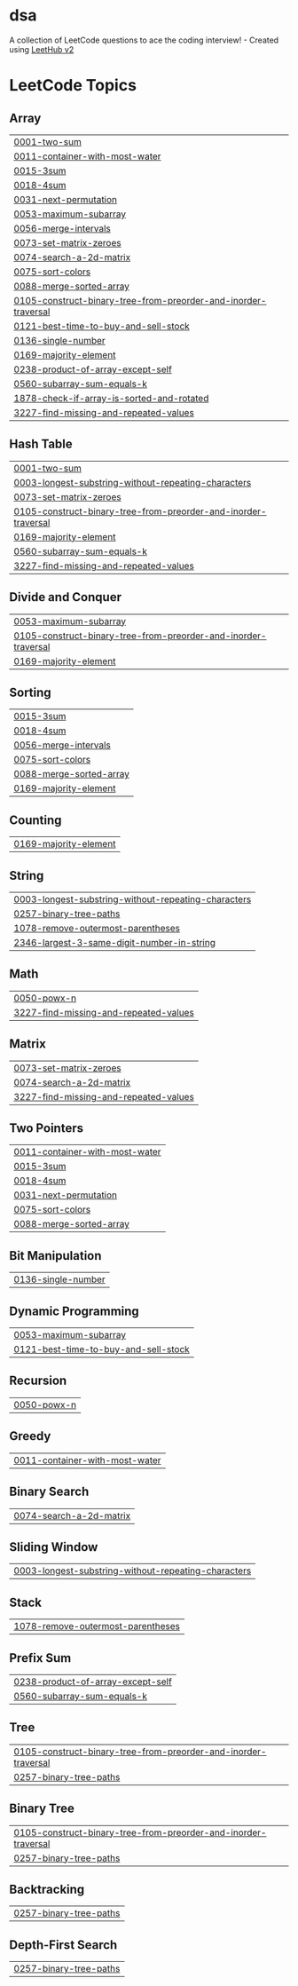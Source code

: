 # dsa
A collection of LeetCode questions to ace the coding interview! - Created using [LeetHub v2](https://github.com/arunbhardwaj/LeetHub-2.0)

<!---LeetCode Topics Start-->
# LeetCode Topics
## Array
|  |
| ------- |
| [0001-two-sum](https://github.com/mishra-khushboo/dsa/tree/master/0001-two-sum) |
| [0011-container-with-most-water](https://github.com/mishra-khushboo/dsa/tree/master/0011-container-with-most-water) |
| [0015-3sum](https://github.com/mishra-khushboo/dsa/tree/master/0015-3sum) |
| [0018-4sum](https://github.com/mishra-khushboo/dsa/tree/master/0018-4sum) |
| [0031-next-permutation](https://github.com/mishra-khushboo/dsa/tree/master/0031-next-permutation) |
| [0053-maximum-subarray](https://github.com/mishra-khushboo/dsa/tree/master/0053-maximum-subarray) |
| [0056-merge-intervals](https://github.com/mishra-khushboo/dsa/tree/master/0056-merge-intervals) |
| [0073-set-matrix-zeroes](https://github.com/mishra-khushboo/dsa/tree/master/0073-set-matrix-zeroes) |
| [0074-search-a-2d-matrix](https://github.com/mishra-khushboo/dsa/tree/master/0074-search-a-2d-matrix) |
| [0075-sort-colors](https://github.com/mishra-khushboo/dsa/tree/master/0075-sort-colors) |
| [0088-merge-sorted-array](https://github.com/mishra-khushboo/dsa/tree/master/0088-merge-sorted-array) |
| [0105-construct-binary-tree-from-preorder-and-inorder-traversal](https://github.com/mishra-khushboo/dsa/tree/master/0105-construct-binary-tree-from-preorder-and-inorder-traversal) |
| [0121-best-time-to-buy-and-sell-stock](https://github.com/mishra-khushboo/dsa/tree/master/0121-best-time-to-buy-and-sell-stock) |
| [0136-single-number](https://github.com/mishra-khushboo/dsa/tree/master/0136-single-number) |
| [0169-majority-element](https://github.com/mishra-khushboo/dsa/tree/master/0169-majority-element) |
| [0238-product-of-array-except-self](https://github.com/mishra-khushboo/dsa/tree/master/0238-product-of-array-except-self) |
| [0560-subarray-sum-equals-k](https://github.com/mishra-khushboo/dsa/tree/master/0560-subarray-sum-equals-k) |
| [1878-check-if-array-is-sorted-and-rotated](https://github.com/mishra-khushboo/dsa/tree/master/1878-check-if-array-is-sorted-and-rotated) |
| [3227-find-missing-and-repeated-values](https://github.com/mishra-khushboo/dsa/tree/master/3227-find-missing-and-repeated-values) |
## Hash Table
|  |
| ------- |
| [0001-two-sum](https://github.com/mishra-khushboo/dsa/tree/master/0001-two-sum) |
| [0003-longest-substring-without-repeating-characters](https://github.com/mishra-khushboo/dsa/tree/master/0003-longest-substring-without-repeating-characters) |
| [0073-set-matrix-zeroes](https://github.com/mishra-khushboo/dsa/tree/master/0073-set-matrix-zeroes) |
| [0105-construct-binary-tree-from-preorder-and-inorder-traversal](https://github.com/mishra-khushboo/dsa/tree/master/0105-construct-binary-tree-from-preorder-and-inorder-traversal) |
| [0169-majority-element](https://github.com/mishra-khushboo/dsa/tree/master/0169-majority-element) |
| [0560-subarray-sum-equals-k](https://github.com/mishra-khushboo/dsa/tree/master/0560-subarray-sum-equals-k) |
| [3227-find-missing-and-repeated-values](https://github.com/mishra-khushboo/dsa/tree/master/3227-find-missing-and-repeated-values) |
## Divide and Conquer
|  |
| ------- |
| [0053-maximum-subarray](https://github.com/mishra-khushboo/dsa/tree/master/0053-maximum-subarray) |
| [0105-construct-binary-tree-from-preorder-and-inorder-traversal](https://github.com/mishra-khushboo/dsa/tree/master/0105-construct-binary-tree-from-preorder-and-inorder-traversal) |
| [0169-majority-element](https://github.com/mishra-khushboo/dsa/tree/master/0169-majority-element) |
## Sorting
|  |
| ------- |
| [0015-3sum](https://github.com/mishra-khushboo/dsa/tree/master/0015-3sum) |
| [0018-4sum](https://github.com/mishra-khushboo/dsa/tree/master/0018-4sum) |
| [0056-merge-intervals](https://github.com/mishra-khushboo/dsa/tree/master/0056-merge-intervals) |
| [0075-sort-colors](https://github.com/mishra-khushboo/dsa/tree/master/0075-sort-colors) |
| [0088-merge-sorted-array](https://github.com/mishra-khushboo/dsa/tree/master/0088-merge-sorted-array) |
| [0169-majority-element](https://github.com/mishra-khushboo/dsa/tree/master/0169-majority-element) |
## Counting
|  |
| ------- |
| [0169-majority-element](https://github.com/mishra-khushboo/dsa/tree/master/0169-majority-element) |
## String
|  |
| ------- |
| [0003-longest-substring-without-repeating-characters](https://github.com/mishra-khushboo/dsa/tree/master/0003-longest-substring-without-repeating-characters) |
| [0257-binary-tree-paths](https://github.com/mishra-khushboo/dsa/tree/master/0257-binary-tree-paths) |
| [1078-remove-outermost-parentheses](https://github.com/mishra-khushboo/dsa/tree/master/1078-remove-outermost-parentheses) |
| [2346-largest-3-same-digit-number-in-string](https://github.com/mishra-khushboo/dsa/tree/master/2346-largest-3-same-digit-number-in-string) |
## Math
|  |
| ------- |
| [0050-powx-n](https://github.com/mishra-khushboo/dsa/tree/master/0050-powx-n) |
| [3227-find-missing-and-repeated-values](https://github.com/mishra-khushboo/dsa/tree/master/3227-find-missing-and-repeated-values) |
## Matrix
|  |
| ------- |
| [0073-set-matrix-zeroes](https://github.com/mishra-khushboo/dsa/tree/master/0073-set-matrix-zeroes) |
| [0074-search-a-2d-matrix](https://github.com/mishra-khushboo/dsa/tree/master/0074-search-a-2d-matrix) |
| [3227-find-missing-and-repeated-values](https://github.com/mishra-khushboo/dsa/tree/master/3227-find-missing-and-repeated-values) |
## Two Pointers
|  |
| ------- |
| [0011-container-with-most-water](https://github.com/mishra-khushboo/dsa/tree/master/0011-container-with-most-water) |
| [0015-3sum](https://github.com/mishra-khushboo/dsa/tree/master/0015-3sum) |
| [0018-4sum](https://github.com/mishra-khushboo/dsa/tree/master/0018-4sum) |
| [0031-next-permutation](https://github.com/mishra-khushboo/dsa/tree/master/0031-next-permutation) |
| [0075-sort-colors](https://github.com/mishra-khushboo/dsa/tree/master/0075-sort-colors) |
| [0088-merge-sorted-array](https://github.com/mishra-khushboo/dsa/tree/master/0088-merge-sorted-array) |
## Bit Manipulation
|  |
| ------- |
| [0136-single-number](https://github.com/mishra-khushboo/dsa/tree/master/0136-single-number) |
## Dynamic Programming
|  |
| ------- |
| [0053-maximum-subarray](https://github.com/mishra-khushboo/dsa/tree/master/0053-maximum-subarray) |
| [0121-best-time-to-buy-and-sell-stock](https://github.com/mishra-khushboo/dsa/tree/master/0121-best-time-to-buy-and-sell-stock) |
## Recursion
|  |
| ------- |
| [0050-powx-n](https://github.com/mishra-khushboo/dsa/tree/master/0050-powx-n) |
## Greedy
|  |
| ------- |
| [0011-container-with-most-water](https://github.com/mishra-khushboo/dsa/tree/master/0011-container-with-most-water) |
## Binary Search
|  |
| ------- |
| [0074-search-a-2d-matrix](https://github.com/mishra-khushboo/dsa/tree/master/0074-search-a-2d-matrix) |
## Sliding Window
|  |
| ------- |
| [0003-longest-substring-without-repeating-characters](https://github.com/mishra-khushboo/dsa/tree/master/0003-longest-substring-without-repeating-characters) |
## Stack
|  |
| ------- |
| [1078-remove-outermost-parentheses](https://github.com/mishra-khushboo/dsa/tree/master/1078-remove-outermost-parentheses) |
## Prefix Sum
|  |
| ------- |
| [0238-product-of-array-except-self](https://github.com/mishra-khushboo/dsa/tree/master/0238-product-of-array-except-self) |
| [0560-subarray-sum-equals-k](https://github.com/mishra-khushboo/dsa/tree/master/0560-subarray-sum-equals-k) |
## Tree
|  |
| ------- |
| [0105-construct-binary-tree-from-preorder-and-inorder-traversal](https://github.com/mishra-khushboo/dsa/tree/master/0105-construct-binary-tree-from-preorder-and-inorder-traversal) |
| [0257-binary-tree-paths](https://github.com/mishra-khushboo/dsa/tree/master/0257-binary-tree-paths) |
## Binary Tree
|  |
| ------- |
| [0105-construct-binary-tree-from-preorder-and-inorder-traversal](https://github.com/mishra-khushboo/dsa/tree/master/0105-construct-binary-tree-from-preorder-and-inorder-traversal) |
| [0257-binary-tree-paths](https://github.com/mishra-khushboo/dsa/tree/master/0257-binary-tree-paths) |
## Backtracking
|  |
| ------- |
| [0257-binary-tree-paths](https://github.com/mishra-khushboo/dsa/tree/master/0257-binary-tree-paths) |
## Depth-First Search
|  |
| ------- |
| [0257-binary-tree-paths](https://github.com/mishra-khushboo/dsa/tree/master/0257-binary-tree-paths) |
<!---LeetCode Topics End-->
